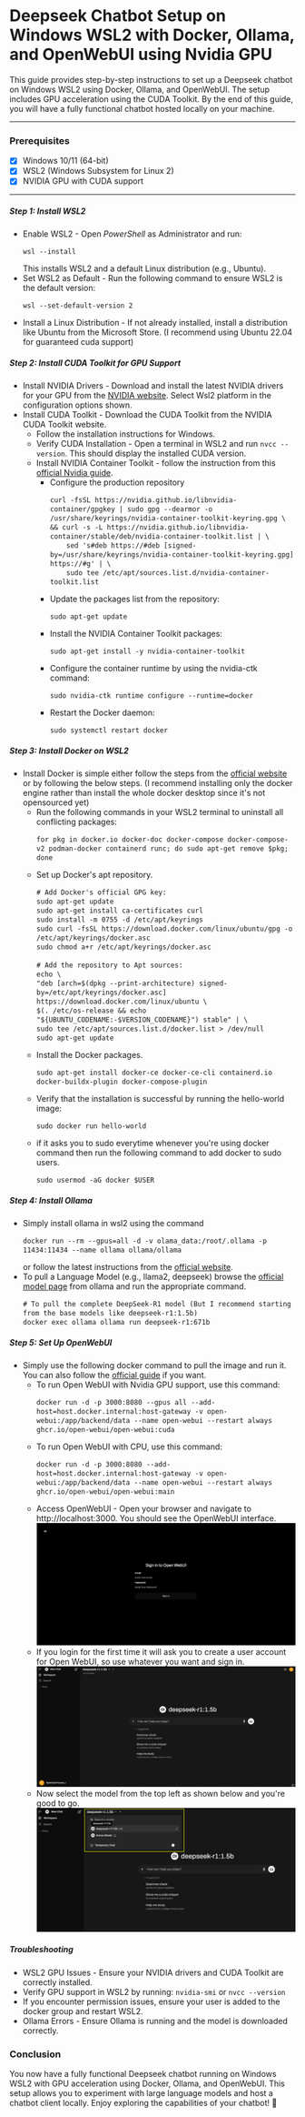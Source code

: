 # Deepseek Chatbot Setup on Windows WSL2 with Docker, Ollama, and OpenWebUI using Nvidia GPU

This guide provides step-by-step instructions to set up a Deepseek chatbot on Windows WSL2 using Docker, Ollama, and OpenWebUI. The setup includes GPU acceleration using the CUDA Toolkit. By the end of this guide, you will have a fully functional chatbot hosted locally on your machine.

--- 
### Prerequisites
- [x] Windows 10/11 (64-bit)
- [x] WSL2 (Windows Subsystem for Linux 2)
- [x] NVIDIA GPU with CUDA support
---

##### Step 1: Install WSL2
- Enable WSL2 - Open *PowerShell* as Administrator and run:
    ```
    wsl --install
    ```
    This installs WSL2 and a default Linux distribution (e.g., Ubuntu).
- Set WSL2 as Default - Run the following command to ensure WSL2 is the default version:
    ```
    wsl --set-default-version 2
    ```
- Install a Linux Distribution - If not already installed, install a distribution like Ubuntu from the Microsoft Store. (I recommend using Ubuntu 22.04 for guaranteed cuda support)

##### Step 2: Install CUDA Toolkit for GPU Support
- Install NVIDIA Drivers - Download and install the latest NVIDIA drivers for your GPU from the [NVIDIA website](https://developer.nvidia.com/cuda-downloads). Select Wsl2 platform in the configuration options shown.
- Install CUDA Toolkit - Download the CUDA Toolkit from the NVIDIA CUDA Toolkit website.
    - Follow the installation instructions for Windows.
    - Verify CUDA Installation - Open a terminal in WSL2 and run `nvcc --version`. This should display the installed CUDA version.
    - Install NVIDIA Container Toolkit - follow the instruction from this [official Nvidia guide](https://docs.nvidia.com/datacenter/cloud-native/container-toolkit/latest/install-guide.html).
        - Configure the production repository
            ```
            curl -fsSL https://nvidia.github.io/libnvidia-container/gpgkey | sudo gpg --dearmor -o /usr/share/keyrings/nvidia-container-toolkit-keyring.gpg \
            && curl -s -L https://nvidia.github.io/libnvidia-container/stable/deb/nvidia-container-toolkit.list | \
                sed 's#deb https://#deb [signed-by=/usr/share/keyrings/nvidia-container-toolkit-keyring.gpg] https://#g' | \
                sudo tee /etc/apt/sources.list.d/nvidia-container-toolkit.list
            ```
        - Update the packages list from the repository:
            ```
            sudo apt-get update
            ```
        - Install the NVIDIA Container Toolkit packages:
            ```
            sudo apt-get install -y nvidia-container-toolkit
            ```
        - Configure the container runtime by using the nvidia-ctk command:
            ```
            sudo nvidia-ctk runtime configure --runtime=docker
            ```
        - Restart the Docker daemon:
            ```
            sudo systemctl restart docker
            ```

##### Step 3: Install Docker on WSL2
- Install Docker is simple either follow the steps from the [official website](https://docs.docker.com/engine/install/ubuntu/) or by following the below steps. (I recommend installing only the docker engine rather than install the whole docker desktop since it's not opensourced yet)
    - Run the following commands in your WSL2 terminal to uninstall all conflicting packages:
        ```
        for pkg in docker.io docker-doc docker-compose docker-compose-v2 podman-docker containerd runc; do sudo apt-get remove $pkg; done
        ```
    - Set up Docker's apt repository.
        ```
        # Add Docker's official GPG key:
        sudo apt-get update
        sudo apt-get install ca-certificates curl
        sudo install -m 0755 -d /etc/apt/keyrings
        sudo curl -fsSL https://download.docker.com/linux/ubuntu/gpg -o /etc/apt/keyrings/docker.asc
        sudo chmod a+r /etc/apt/keyrings/docker.asc

        # Add the repository to Apt sources:
        echo \
        "deb [arch=$(dpkg --print-architecture) signed-by=/etc/apt/keyrings/docker.asc] https://download.docker.com/linux/ubuntu \
        $(. /etc/os-release && echo "${UBUNTU_CODENAME:-$VERSION_CODENAME}") stable" | \
        sudo tee /etc/apt/sources.list.d/docker.list > /dev/null
        sudo apt-get update
        ```
    - Install the Docker packages.
        ```
        sudo apt-get install docker-ce docker-ce-cli containerd.io docker-buildx-plugin docker-compose-plugin
        ```
    - Verify that the installation is successful by running the hello-world image:
        ```
        sudo docker run hello-world
        ```
    - if it asks you to sudo everytime whenever you're using docker command then run the following command to add docker to sudo users.
        ```
        sudo usermod -aG docker $USER
        ```
    
##### Step 4: Install Ollama
- Simply install ollama in wsl2 using the command 
    ```
    docker run --rm --gpus=all -d -v olama_data:/root/.ollama -p 11434:11434 --name ollama ollama/ollama
    ``` 
    or follow the latest instructions from the [official website](https://hub.docker.com/r/ollama/ollama).
- To pull a Language Model (e.g., llama2, deepseek) browse the [official model page](https://ollama.com/search) from ollama and run the appropriate command. 
    ```
    # To pull the complete DeepSeek-R1 model (But I recommend starting from the base models like deepseek-r1:1.5b)
    docker exec ollama ollama run deepseek-r1:671b
    ``` 

##### Step 5: Set Up OpenWebUI
- Simply use the following docker command to pull the image and run it. You can also follow the [official guide](https://github.com/open-webui/open-webui) if you want.
    - To run Open WebUI with Nvidia GPU support, use this command:
        ```
        docker run -d -p 3000:8080 --gpus all --add-host=host.docker.internal:host-gateway -v open-webui:/app/backend/data --name open-webui --restart always ghcr.io/open-webui/open-webui:cuda
        ```
    - To run Open WebUI with CPU, use this command:
        ```
        docker run -d -p 3000:8080 --add-host=host.docker.internal:host-gateway -v open-webui:/app/backend/data --name open-webui --restart always ghcr.io/open-webui/open-webui:main
        ```
    - Access OpenWebUI - Open your browser and navigate to http://localhost:3000. You should see the OpenWebUI interface.
        ![alt text](src/image.png)
    - If you login for the first time it will ask you to create a user account for Open WebUI, so use whatever you want and sign in.
        ![alt text](src/image-1.png) 
    - Now select the model from the top left as shown below and you're good to go.
        ![alt text](src/image-2.png)
        
##### Troubleshooting
- WSL2 GPU Issues - Ensure your NVIDIA drivers and CUDA Toolkit are correctly installed. 
- Verify GPU support in WSL2 by running: `nvidia-smi` or `nvcc --version`
- If you encounter permission issues, ensure your user is added to the docker group and restart WSL2.
- Ollama Errors - Ensure Ollama is running and the model is downloaded correctly.

### Conclusion
You now have a fully functional Deepseek chatbot running on Windows WSL2 with GPU acceleration using Docker, Ollama, and OpenWebUI. This setup allows you to experiment with large language models and host a chatbot client locally. Enjoy exploring the capabilities of your chatbot! 🚀